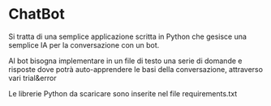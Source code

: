 # ChatBot

Si tratta di una semplice applicazione scritta in Python che gesisce una semplice IA per la conversazione con un bot.

Al bot bisogna implementare in un file di testo una serie di domande e risposte dove potrà auto-apprendere le basi della conversazione, attraverso vari trial&error

Le librerie Python da scaricare sono inserite nel file requirements.txt
